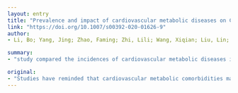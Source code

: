 ```yaml
---
layout: entry
title: "Prevalence and impact of cardiovascular metabolic diseases on COVID-19 in China"
link: "https://doi.org/10.1007/s00392-020-01626-9"
author:
- Li, Bo; Yang, Jing; Zhao, Faming; Zhi, Lili; Wang, Xiqian; Liu, Lin; Bi, Zhaohui; Zhao, Yunhe

summary:
- "study compared the incidences of cardiovascular metabolic diseases in COVID-19. At least 8.0% patients suffered the acute cardiac injury. Patients with previous cardiovascular diseases may face a greater risk of developing into the severe condition. The comorbidities can also greatly affect the prognosis of the disease. Symptoms can also affect the onset of the 2019 novel corona virus (2019-nCoV) disease and exacerbate the infection."

original:
- "Studies have reminded that cardiovascular metabolic comorbidities made patients more susceptible to suffer 2019 novel corona virus (2019-nCoV) disease (COVID-19), and exacerbated the infection. The aim of this analysis is to determine the association of cardiovascular metabolic diseases with the development of COVID-19. METHODS: A meta-analysis of eligible studies that summarized the prevalence of cardiovascular metabolic diseases in COVID-19 and compared the incidences of the comorbidities in ICU/severe and non-ICU/severe patients was performed. Embase and PubMed were searched for relevant studies. RESULTS: A total of six studies with 1527 patients were included in this analysis. The proportions of hypertension, cardia-cerebrovascular??disease and diabetes in patients with COVID-19 were 17.1%, 16.4% and 9.7%, respectively. The incidences of hypertension, cardia-cerebrovascular diseases and diabetes were about twofolds, threefolds and twofolds, respectively, higher in ICU/severe cases than in their non-ICU/severe counterparts. At least 8.0% patients with COVID-19 suffered the acute cardiac injury. The incidence of acute cardiac injury was about 13 folds higher in ICU/severe patients compared with the non-ICU/severe patients. CONCLUSION: Patients with previous cardiovascular metabolic diseases may face a greater risk of developing into the severe condition and the comorbidities can also greatly affect the prognosis of the COVID-19. On the other hand, COVID-19 can, in turn, aggravate the damage to the heart."
---
```


